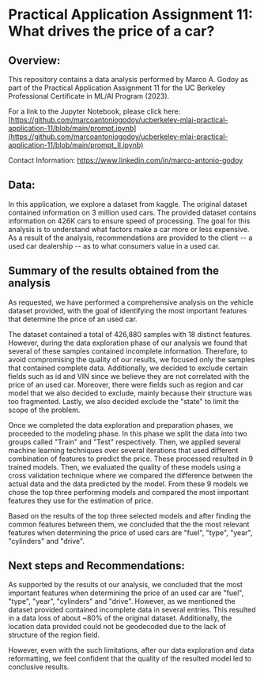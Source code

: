 # Practical Application Assignment 11: What drives the price of a car?

## Overview: 
This repository contains a data analysis performed by Marco A. Godoy as part of the Practical Application Assignment 11 for the UC Berkeley Professional Certificate in ML/AI Program (2023).

For a link to the Jupyter Notebook, please click here:
[https://github.com/marcoantoniogodoy/ucberkeley-mlai-practical-application-11/blob/main/prompt.ipynb](https://github.com/marcoantoniogodoy/ucberkeley-mlai-practical-application-11/blob/main/prompt_II.ipynb)

Contact Information:
https://www.linkedin.com/in/marco-antonio-godoy

## Data:
In this application, we explore a dataset from kaggle. The original dataset contained information on 3 million used cars. The provided dataset contains information on 426K cars to ensure speed of processing. The goal for this analysis is to understand what factors make a car more or less expensive. As a result of the analysis, recommendations are provided to the client -- a used car dealership -- as to what consumers value in a used car.

## Summary of the results obtained from the analysis
As requested, we have performed a comprehensive analysis on the vehicle dataset provided, with the goal of identifying the most important features that determine the price of an used car.

The dataset contained a total of 426,880 samples with 18 distinct features. However, during the data exploration phase of our analysis we found that several of these samples contained incomplete information. Therefore, to avoid compromising the quality of our results, we focused only the samples that contained complete data. Additionally, we decided to exclude certain fields such as id and VIN since we believe they are not correlated with the price of an used car. Moreover, there were fields such as region and car model that we also decided to exclude, mainly because their structure was too fragmented. Lastly, we also decided exclude the "state" to limit the scope of the problem.

Once we completed the data exploration and preparation phases, we proceeded to the modeling phase. In this phase we split the data into two groups called "Train" and "Test" respectively. Then, we applied several machine learning techniques over several iterations that used different combination of features to predict the price. These processed resulted in 9 trained models. Then, we evaluated the quality of these models using a cross validation technique where we compared the difference between the actual data and the data predicted by the model. From these 9 models we chose the top three performing models and compared the most important features they use for the estimation of price.

Based on the results of the top three selected models and after finding the common features between them, we concluded that the the most relevant features when determining the price of used cars are "fuel", "type", "year", "cylinders" and "drive".

## Next steps and Recommendations:
As supported by the results ot our analysis, we concluded that the most important features when determining the price of an used car are "fuel", "type", "year", "cylinders" and "drive". However, as we mentioned the dataset provided contained incomplete data in several entries. This resulted in a data loss of about ~80% of the original dataset. Additionally, the location data provided could not be geodecoded due to the lack of structure of the region field. 

However, even with the such limitations, after our data exploration and data reformatting, we feel confident that the quality of the resulted model led to conclusive results. 

